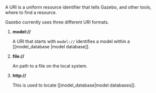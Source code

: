A URI is a uniform resource identifier that tells Gazebo, and other tools, where to find a resource.

Gazebo currently uses three different URI formats.

1.  **model://**

    A URI that starts with `model://` identifies a model within a [[model_database |model database]]. 

1.  **file://**

    An path to a file on the local system.

1.  **http://**

    This is used to locate [[model_database|model databases]].
